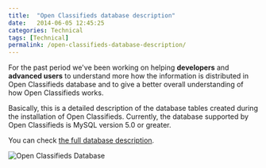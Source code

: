 ```yaml
---
title:  "Open Classifieds database description"
date:   2014-06-05 12:45:25
categories: Technical
tags: [Technical]
permalink: /open-classifieds-database-description/
---
```

For the past period we've been working on helping **developers** and **advanced users** to understand more how the information is distributed in Open Classifieds database and to give a better overall understanding of how Open Classifieds works.

Basically, this is a detailed description of the database tables created during the installation of Open Classifieds. Currently, the database supported by Open Classifieds is MySQL version 5.0 or greater.

You can check [the full database description](https://github.com/open-classifieds/openclassifieds2/wiki/Database-Description).

![Open Classifieds Database](http://open-classifieds.com/wp-content/uploads/2014/06/Database.png)


